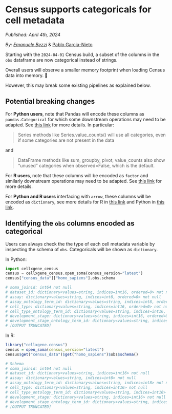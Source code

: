 # Census supports categoricals for cell metadata

*Published:* *April 4th, 2024*

*By:* *[Emanuele Bezzi](ebezzi@chanzuckerberg.com)* & [Pablo Garcia-Nieto](pgarcia-nieto@chanzuckerberg.com)

Starting with the `2024-04-01` Census build, a subset of the columns in the `obs` dataframe are now categorical instead of strings.

Overall users will observe a smaller memory footprint when loading Census data into memory. 🚀

However, this may break some existing pipelines as explained below.

## Potential breaking changes

For **Python users**, note that Pandas will encode these columns as `pandas.Categorical`  for which some downstream operations may need to be adapted. See [this link](https://pandas.pydata.org/docs/user_guide/categorical.html#operations) for more details. In particular:

> Series methods like Series.value_counts() will use all categories, even if some categories are not present in the data

and

> DataFrame methods like sum, groupby, pivot, value_counts also show “unused” categories when observed=False, which is the default.

For **R users**, note that these columns will be encoded as `factor` and similarly downstream operations may need to be adapted. See [this link](https://r4ds.had.co.nz/factors.html) for more details.

For **Python and R users** interfacing with `arrow`, these columns will be encoded as `dictionary`, see more details for R in [this link](https://arrow.apache.org/docs/r/reference/dictionary.html) and Python in [this link](https://arrow.apache.org/docs/python/generated/pyarrow.dictionary.html).

## Identifying the `obs` columns encoded as categorical

Users can always check the the type of each cell metadata variable by inspecting the schema of `obs`. Categoricals will be shown as `dictionary`.

In Python:

```python
import cellxgene_census
census = cellxgene_census.open_soma(census_version="latest")
census["census_data"]["homo_sapiens"].obs.schema

# soma_joinid: int64 not null
# dataset_id: dictionary<values=string, indices=int16, ordered=0> not null
# assay: dictionary<values=string, indices=int8, ordered=0> not null
# assay_ontology_term_id: dictionary<values=string, indices=int8, ordered=0> not null
# cell_type: dictionary<values=string, indices=int16, ordered=0> not null
# cell_type_ontology_term_id: dictionary<values=string, indices=int16, ordered=0> not null
# development_stage: dictionary<values=string, indices=int16, ordered=0> not null
# development_stage_ontology_term_id: dictionary<values=string, indices=int16, 
# [OUTPUT TRUNCATED]
```

In R:

```r
library("cellxgene.census")
census = open_soma(census_version="latest")
census$get("census_data")$get("homo_sapiens")$obs$schema()

# Schema
# soma_joinid: int64 not null
# dataset_id: dictionary<values=string, indices=int16> not null
# assay: dictionary<values=string, indices=int8> not null
# assay_ontology_term_id: dictionary<values=string, indices=int8> not null
# cell_type: dictionary<values=string, indices=int16> not null
# cell_type_ontology_term_id: dictionary<values=string, indices=int16> not null
# development_stage: dictionary<values=string, indices=int16> not null
# development_stage_ontology_term_id: dictionary<values=string, indices=int16> not null
# [OUTPUT TRUNCATED]
```
